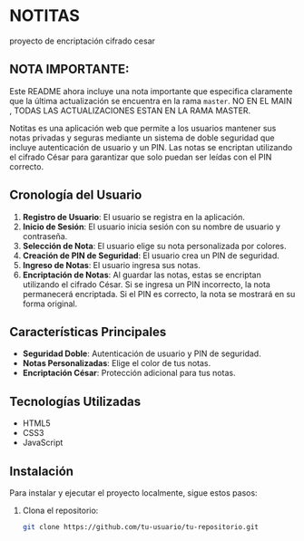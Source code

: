 # NOTITAS
proyecto de encriptación cifrado cesar 

## NOTA IMPORTANTE:
Este README ahora incluye una nota importante que especifica claramente que la última actualización se encuentra en la rama `master`.
NO EN EL MAIN , TODAS LAS ACTUALIZACIONES ESTAN EN LA RAMA MASTER.

Notitas es una aplicación web que permite a los usuarios mantener sus notas privadas y seguras mediante un sistema de doble seguridad que incluye autenticación de usuario y un PIN. Las notas se encriptan utilizando el cifrado César para garantizar que solo puedan ser leídas con el PIN correcto.

## Cronología del Usuario

1. **Registro de Usuario**: El usuario se registra en la aplicación.
2. **Inicio de Sesión**: El usuario inicia sesión con su nombre de usuario y contraseña.
3. **Selección de Nota**: El usuario elige su nota personalizada por colores.
4. **Creación de PIN de Seguridad**: El usuario crea un PIN de seguridad.
5. **Ingreso de Notas**: El usuario ingresa sus notas.
6. **Encriptación de Notas**: Al guardar las notas, estas se encriptan utilizando el cifrado César. Si se ingresa un PIN incorrecto, la nota permanecerá encriptada. Si el PIN es correcto, la nota se mostrará en su forma original.

## Características Principales

- **Seguridad Doble**: Autenticación de usuario y PIN de seguridad.
- **Notas Personalizadas**: Elige el color de tus notas.
- **Encriptación César**: Protección adicional para tus notas.

## Tecnologías Utilizadas

- HTML5
- CSS3
- JavaScript

## Instalación

Para instalar y ejecutar el proyecto localmente, sigue estos pasos:

1. Clona el repositorio:
   ```bash
   git clone https://github.com/tu-usuario/tu-repositorio.git

